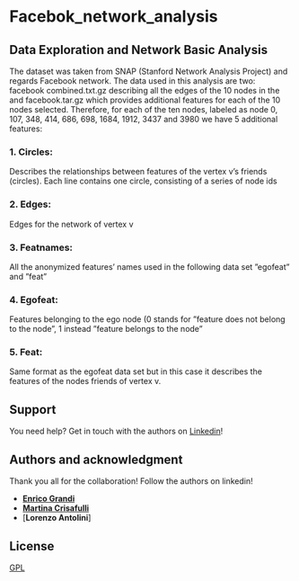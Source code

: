 # Facebok_network_analysis

## Data Exploration and Network Basic Analysis

The dataset was taken from SNAP (Stanford Network Analysis Project) and regards Facebook network. The data used in this analysis are two: facebook combined.txt.gz describing all the edges of the 10 nodes in the and facebook.tar.gz which provides additional features for each of the 10 nodes selected. Therefore, for each of the ten nodes, labeled as node 0, 107, 348, 414, 686, 698, 1684, 1912, 3437 and 3980 we have 5 additional features:

### 1. Circles: 
Describes the relationships between features of the vertex v’s friends (circles). Each line contains one circle, consisting of a series of node ids

### 2. Edges:
Edges for the network of vertex v
### 3. Featnames: 
All the anonymized features’ names used in the following data set ”egofeat” and ”feat”
### 4. Egofeat: 
Features belonging to the ego node (0 stands for ”feature does not belong to the node”, 1 instead ”feature belongs to the node”
### 5. Feat:
Same format as the egofeat data set but in this case it describes the features of the nodes friends of vertex v.


## Support
You need help? Get in touch with the authors on [Linkedin](https://www.linkedin.com/)!

## Authors and acknowledgment
Thank you all for the collaboration! Follow the authors on linkedin!

- [**Enrico Grandi**](https://www.linkedin.com/in/enrico-grandi/)
- [**Martina Crisafulli**](https://www.linkedin.com/in/martina-crisafulli-58a006209/)
- [**Lorenzo Antolini**]



## License
[GPL](https://www.gnu.org/licenses/gpl-3.0.html)

